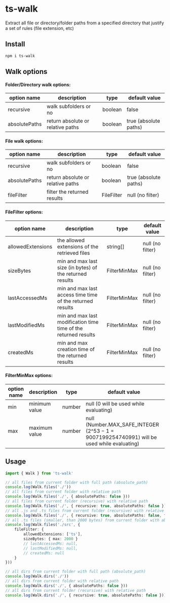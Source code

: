 # ts-walk
Extract all file or directory/folder paths from a specified directory that justify a set of rules (file extension, etc)

## Install
```bash
npm i ts-walk
```

## Walk options

#### Folder/Directory walk options:
| option name | description | type | default value |
| - | - | - | - |
| recursive | walk subfolders or no | boolean | false |
| absolutePaths | return absolute or relative paths | boolean | true (absolute paths) |

#### File walk options:
| option name | description | type | default value |
| - | - | - | - |
| recursive | walk subfolders or no | boolean | false |
| absolutePaths | return absolute or relative paths | boolean | true (absolute paths) |
| fileFilter | filter the returned results | FileFilter | null (no filter) |

#### FileFilter options:
| option name | description | type | default value |
| - | - | - | - |
| allowedExtensions | the allowed extensions of the retrieved files | string[] | null (no filter) |
| sizeBytes | min and max last size (in bytes) of the returned results | FilterMinMax | null (no filter) |
| lastAccessedMs | min and max last access time time of the returned results | FilterMinMax | null (no filter) |
| lastModifiedMs | min and max last modification time time of the returned results | FilterMinMax | null (no filter) |
| createdMs | min and max creation time of the returned results | FilterMinMax | null (no filter) |

#### FilterMinMax options:
| option name | description | type | default value |
| - | - | - | - |
| min | minimum value | number | null (0 will be used while evaluating) |
| max | maximum value | number | null (Number.MAX_SAFE_INTEGER (2^53 − 1 = 9007199254740991) will be used while evaluating) |

## Usage
```typescript
import { Walk } from 'ts-walk'

// all files from current folder with full path (absolute_path)
console.log(Walk.files('./'))
// all files from current folder with relative path
console.log(Walk.files('./', { absolutePaths: false }))
// all files from current folder (recursive) with relative path
console.log(Walk.files('./', { recursive: true, absolutePaths: false }))
// all .js and .ts files from current folder (recursive) with relative path
console.log(Walk.files('./', { recursive: true, absolutePaths: false, fileFilter: { allowedExtensions: ['js', 'ts'] }}))
// all .ts files (smaller, than 2000 bytes) from current folder with absolute path
console.log(Walk.files('./src', {
    fileFilter: {
        allowedExtensions: ['ts'],
        sizeBytes: { max: 2000 }
        // lastAccessedMs: null,
        // lastModifiedMs: null,
        // createdMs: null
    }
}))

// all dirs from current folder with full path (absolute_path)
console.log(Walk.dirs('./'))
// all dirs from current folder with relative path
console.log(Walk.dirs('./', { absolutePaths: false }))
// all dirs from current folder (recursive) with relative path
console.log(Walk.dirs('./', { recursive: true, absolutePaths: false }))
```
